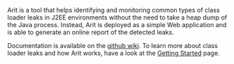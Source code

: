 Arit is a tool that helps identifying and monitoring common types of class loader leaks in J2EE environments without the need to take a heap dump of the Java process. Instead, Arit is deployed as a simple Web application and is able to generate an online report of the detected leaks.

Documentation is available on the [github wiki](https://github.com/kszbcss/arit/wiki).
To learn more about class loader leaks and how Arit works, have a look at the [Getting Started](https://github.com/kszbcss/arit/wiki/GettingStarted) page.

<!-- &lt;wiki:gadget url="http://www.ohloh.net/p/584028/widgets/project\_basic\_stats.xml" height="220" border="1"/&gt; -- ohloh gadget doesn't work in markdown, and points to old SVN on google code-->
